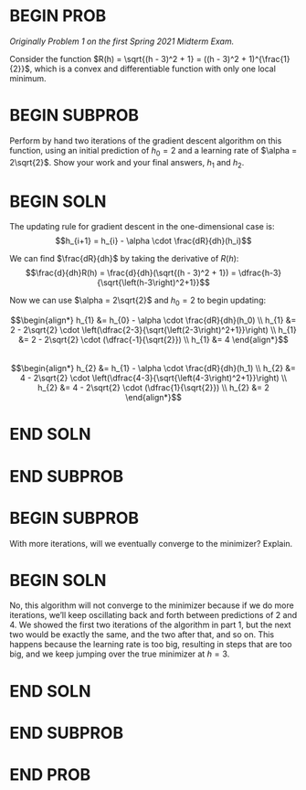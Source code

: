 # BEGIN PROB

_Originally Problem 1 on the first Spring 2021 Midterm Exam._

Consider the function $R(h) = \sqrt{(h - 3)^2 + 1} = ((h - 3)^2 + 1)^{\frac{1}{2}}$, which is a convex and differentiable function with only one local minimum.

# BEGIN SUBPROB

Perform by hand two iterations of the gradient descent algorithm on this function, using an initial prediction of $h_0 = 2$ and a learning rate of $\alpha = 2\sqrt{2}$. Show your work and your final answers, $h_1$ and $h_2$.

# BEGIN SOLN

The updating rule for gradient descent in the one-dimensional case is:
$$h_{i+1} = h_{i} - \alpha \cdot \frac{dR}{dh}(h_i)$$

We can find $\frac{dR}{dh}$ by taking the derivative of $R(h)$:
$$\frac{d}{dh}R(h) = \frac{d}{dh}(\sqrt{(h - 3)^2 + 1}) = \dfrac{h-3}{\sqrt{\left(h-3\right)^2+1}}$$

Now we can use $\alpha = 2\sqrt{2}$ and $h_0 = 2$ to begin updating:

$$\begin{align*}
h_{1} &= h_{0} - \alpha \cdot \frac{dR}{dh}(h_0) \\
h_{1} &= 2 - 2\sqrt{2} \cdot \left(\dfrac{2-3}{\sqrt{\left(2-3\right)^2+1}}\right) \\
h_{1} &= 2 - 2\sqrt{2} \cdot (\dfrac{-1}{\sqrt{2}}) \\
h_{1} &= 4
\end{align*}$$
<br>
$$\begin{align*}
h_{2} &= h_{1} - \alpha \cdot \frac{dR}{dh}(h_1) \\
h_{2} &= 4 - 2\sqrt{2} \cdot \left(\dfrac{4-3}{\sqrt{\left(4-3\right)^2+1}}\right) \\
h_{2} &= 4 - 2\sqrt{2} \cdot (\dfrac{1}{\sqrt{2}}) \\
h_{2} &= 2
\end{align*}$$

# END SOLN

# END SUBPROB

# BEGIN SUBPROB

With more iterations, will we eventually converge to the minimizer? Explain.

# BEGIN SOLN

No, this algorithm will not converge to the minimizer because if we do more iterations, we’ll keep oscillating back and forth between predictions of 2 and 4. We showed the first two iterations of the algorithm in part 1, but the next two would be exactly the same, and the two after that, and so on. This happens because the learning rate is too big, resulting in steps that are too big, and we keep jumping over
the true minimizer at $h = 3$.

# END SOLN

# END SUBPROB

# END PROB